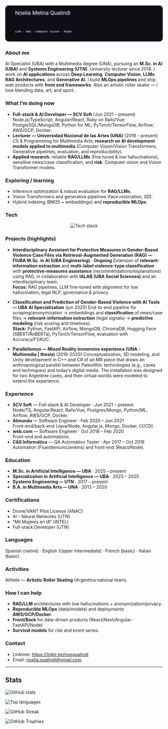 <!-- Profile README for GitHub: noequalindi/noequalindi -->
<p align="center">
  <img src="./banner.svg" alt="Software & AI Engineer — magenta light code font typewriter" />
</p>


### About me
AI Specialist (UBA) with a Multimedia degree (UNA), pursuing an **M.Sc. in AI (UBA)** and **Systems Engineering (UTN)**. University lecturer since 2018. I work on **AI applications** across **Deep Learning**, **Computer Vision**, **LLMs** **RAG Architectures**, and **Generative AI**. I build **MLOps pipelines** and ship web products with **front end frameworks**. Also an artistic roller skater — I love blending data, art, and sport.

### What I’m doing now
- **Full-stack & AI Developer — SCV Soft** (Jun 2021 – present)  
  Node.js/TypeScript, Angular/React, Ruby on Rails/Vue; PostgreSQL/MongoDB; Python for ML; PyTorch/TensorFlow, Airflow; AWS/GCP; Docker.
- **Lecturer — Universidad Nacional de las Artes (UNA)** (2018 – present)  
  CS & Programming for Multimedia Arts; **research on AI development models applied to multimedia** (Computer Vision/Vision Transformers, Generative pipelines, evaluation, and reproducibility).
- **Applied research**: reliable **RAG/LLMs** (fine tuned & low hallucinations), sensitive news/case classification, and **risk**. Computer vision and Vision Transformer models. 


### Exploring / learning
- Inference optimization & robust evaluation for **RAG/LLMs**.  
- Vision Transformers and generative pipelines (face restoration, SD).  
- Hybrid indexing (BM25 + embeddings) and **reproducible MLOps**.

### Tech
<p align="center">
  <img
    src="https://skillicons.dev/icons?i=python,pytorch,tensorflow,sklearn,opencv,fastapi,flask,git,github,githubactions,docker,linux,aws,gcp,mongodb,postgres,redis,airflow,kafka,graphql,react,angular,ts,tailwind,vue,ruby,rails,java,jenkins,figma&perline=12"
    alt="Tech stack"
    draggable="false"
    style="pointer-events:none; user-select:none;"
  />
</p>

### Projects (highlights)
- **Interdisciplinary Assistant for Protective Measures in Gender-Based Violence Case Files via Retrieval-Augmented Generation (RAG) — FIUBA M.Sc. in AI (UBA Engineering) · Ongoing**  Extension of **relevant-information extraction** and **multi-label violence-type classification** with **protective-measures assistance** (recommendations/explanations) using RAG, in collaboration with **IALAB (UBA Social Sciences)** and an interdisciplinary team.  
  **Focus:** RAG pipelines, LLM fine-tuned with alignment for low hallucination, legal NLP, governance & privacy.
  
- **Classification and Prediction of Gender-Based Violence with AI Tools — UBA AI Specialization**  (jun 2025)
  End-to-end pipeline for scraping/anonymization → embeddings and **classification** of news/case files → **relevant-information extraction** (legal signals) → **predictive modeling** (risk scoring and timelines).  
  **Stack:** Python, FastAPI, Airflow, MongoDB, ChromaDB, Hugging Face (SBERT/RoBERTa), PyTorch/TensorFlow, evaluation with Accuracy/F1/AUC.

- **Parallelismus — Mixed Reality immersive experience (UNA - Multimedia | thesis)**  (2019-2020)
  Conceptualization, 3D modeling, and Unity development in C++ and C# of an MR piece that draws an anthropological parallel between Paleolithic technologies (e.g., caves and techniques) and today’s digital media. The installation was designed for two Argentine caves, and then virtual worlds were modeled to extend the experience.


### Experience
- **SCV Soft** — Full-stack & AI Developer · Jun 2021 – present  
  Node/TS, Angular/React, Rails/Vue, Postgres/Mongo, Python/ML, Airflow, AWS/GCP, Docker.
- **Almundo** — Software Engineer · Feb 2020 – Jun 2021  
  Front-end/back-end (Java/Node, Angular.js, Mongo, Docker, CI/CD).
- **web.com** — Software Engineer · Oct 2018 – Feb 2020  
  Front-end and automations.
- **C&S Informática** — QA Automation Tester · Apr 2017 – Oct 2018  
  Automation (Fluentlenium/Jenkins) and front-end (React/Node).

### Education
- **M.Sc. in Artificial Intelligence — UBA** · 2025 – present  
- **Specialization in Artificial Intelligence — UBA** · 2023 – 2025  
- **Systems Engineering — UTN** · 2017 – present  
- **B.A. in Multimedia Arts — UNA** · 2013 – 2020

### Certifications
- Drone/VANT Pilot License (ANAC)  
- AI – Neural Networks (UTN)  
- “Mil Mujeres en IA” (INTEL)  
- Full-stack Developer (UTN)

### Languages
Spanish (native) · English (Upper Intermediate) · French (basic) · Italian (basic)

### Activities
Athlete — **Artistic Roller Skating** (Argentina national team).

### How I can help
- **RAG/LLM** architectures with low hallucinations + anonymization/privacy.  
- **Reproducible MLOps** (data/models) and deployments **AWS/GCP/Docker**.  
- **Front/Back** for data-driven products (React/Next/Angular · FastAPI/Node).  
- **Survival models** for risk and event series.

### Contact
- Linktree: https://linktr.ee/noequalindi  
- Email: noelia.qualindi@gmail.com

---

## Stats
<p>
  <img src="https://github-readme-stats.vercel.app/api?username=noequalindi&show_icons=true&hide_title=false" alt="GitHub stats"/>
</p>
<p>
  <img src="https://github-readme-stats.vercel.app/api/top-langs/?username=noequalindi&layout=compact" alt="Top languages"/>
</p>
<p>
  <img src="https://streak-stats.demolab.com?user=noequalindi&border_radius=4" alt="GitHub Streak"/>
</p>
<p>
  <img src="https://github-profile-trophy.vercel.app/?username=noequalindi&theme=flat&no-frame=true&column=6" alt="GitHub Trophies"/>
</p>

